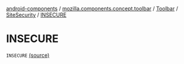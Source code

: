 [android-components](../../../index.md) / [mozilla.components.concept.toolbar](../../index.md) / [Toolbar](../index.md) / [SiteSecurity](index.md) / [INSECURE](./-i-n-s-e-c-u-r-e.md)

# INSECURE

`INSECURE` [(source)](https://github.com/mozilla-mobile/android-components/blob/master/components/concept/toolbar/src/main/java/mozilla/components/concept/toolbar/Toolbar.kt#L351)